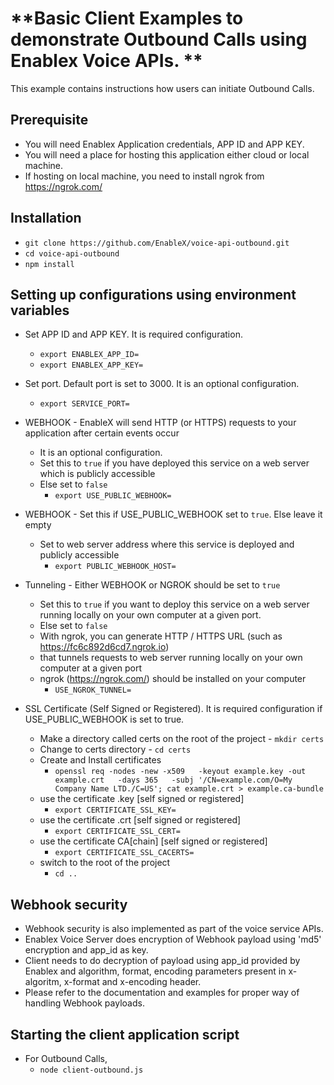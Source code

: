 # **Basic Client Examples to demonstrate Outbound Calls using Enablex Voice APIs. **
This example contains instructions how users can initiate Outbound Calls.

## Prerequisite
- You will need Enablex Application credentials, APP ID and APP KEY.
- You will need a place for hosting this application either cloud or local machine.
- If hosting on local machine, you need to install ngrok from https://ngrok.com/


## Installation
- `git clone https://github.com/EnableX/voice-api-outbound.git`
- `cd voice-api-outbound`
- `npm install`

## Setting up configurations using environment variables
- Set APP ID and APP KEY. It is required configuration.
  - `export ENABLEX_APP_ID=`
  - `export ENABLEX_APP_KEY=`

- Set port. Default port is set to 3000. It is an optional configuration.
  - `export SERVICE_PORT=`

- WEBHOOK - EnableX will send HTTP (or HTTPS) requests to your application after certain events occur
  - It is an optional configuration.
  - Set this to `true` if you have deployed this service on a web server which is publicly accessible
  - Else set to `false`
    - `export USE_PUBLIC_WEBHOOK=`

- WEBHOOK - Set this if USE_PUBLIC_WEBHOOK set to `true`. Else leave it empty
  - Set to web server address where this service is deployed and publicly accessible
    - `export PUBLIC_WEBHOOK_HOST=`

- Tunneling - Either WEBHOOK or NGROK should be set to `true`
  - Set this to `true` if you want to deploy this service on a web server running locally on your own computer at a given port.
  - Else set to `false`
  - With ngrok, you can generate HTTP / HTTPS URL (such as https://fc6c892d6cd7.ngrok.io)
  - that tunnels requests to web server running locally on your own computer at a given port
  - ngrok (https://ngrok.com/) should be installed on your computer
    - `USE_NGROK_TUNNEL=`

- SSL Certificate (Self Signed or Registered). It is required configuration if USE_PUBLIC_WEBHOOK is set to true.
  - Make a directory called certs on the root of the project - `mkdir certs`
  - Change to certs directory - `cd certs`
  - Create and Install certificates
    - `openssl req -nodes -new -x509   -keyout example.key -out example.crt   -days 365   -subj '/CN=example.com/O=My Company Name LTD./C=US'; cat example.crt > example.ca-bundle`
  - use the certificate .key [self signed or registered]
    - `export CERTIFICATE_SSL_KEY=`
  - use the certificate .crt [self signed or registered]
    - `export CERTIFICATE_SSL_CERT=`
  - use the certificate CA[chain] [self signed or registered]
    - `export CERTIFICATE_SSL_CACERTS=`
  - switch to the root of the project
    - `cd ..`

## Webhook security
- Webhook security is also implemented as part of the voice service APIs.
- Enablex Voice Server does encryption of Webhook payload using 'md5' encryption and app_id as key.
- Client needs to do decryption of payload using app_id provided by Enablex and algorithm, format, encoding parameters present in x-algoritm, x-format and x-encoding header.
- Please refer to the documentation and examples for proper way of handling Webhook payloads.

## Starting the client application script
- For Outbound Calls,
  - `node client-outbound.js`
